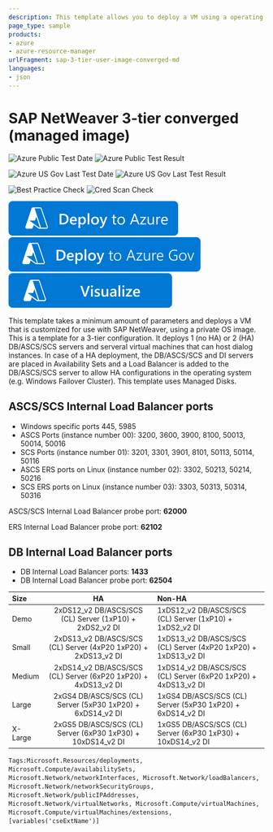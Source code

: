 ```yaml
---
description: This template allows you to deploy a VM using a operating system that is supported by SAP.
page_type: sample
products:
- azure
- azure-resource-manager
urlFragment: sap-3-tier-user-image-converged-md
languages:
- json
---
```

# SAP NetWeaver 3-tier converged (managed image)

![Azure Public Test Date](https://azurequickstartsservice.blob.core.windows.net/badges/application-workloads/sap/sap-3-tier-user-image-converged-md/PublicLastTestDate.svg)
![Azure Public Test Result](https://azurequickstartsservice.blob.core.windows.net/badges/application-workloads/sap/sap-3-tier-user-image-converged-md/PublicDeployment.svg)

![Azure US Gov Last Test Date](https://azurequickstartsservice.blob.core.windows.net/badges/application-workloads/sap/sap-3-tier-user-image-converged-md/FairfaxLastTestDate.svg)
![Azure US Gov Last Test Result](https://azurequickstartsservice.blob.core.windows.net/badges/application-workloads/sap/sap-3-tier-user-image-converged-md/FairfaxDeployment.svg)

![Best Practice Check](https://azurequickstartsservice.blob.core.windows.net/badges/application-workloads/sap/sap-3-tier-user-image-converged-md/BestPracticeResult.svg)
![Cred Scan Check](https://azurequickstartsservice.blob.core.windows.net/badges/application-workloads/sap/sap-3-tier-user-image-converged-md/CredScanResult.svg)

[![Deploy To Azure](https://raw.githubusercontent.com/Azure/azure-quickstart-templates/master/1-CONTRIBUTION-GUIDE/images/deploytoazure.svg?sanitize=true)](https://portal.azure.com/#create/Microsoft.Template/uri/https%3A%2F%2Fraw.githubusercontent.com%2FAzure%2Fazure-quickstart-templates%2Fmaster%2Fapplication-workloads%2Fsap%2Fsap-3-tier-user-image-converged-md%2Fazuredeploy.json)
[![Deploy To Azure US Gov](https://raw.githubusercontent.com/Azure/azure-quickstart-templates/master/1-CONTRIBUTION-GUIDE/images/deploytoazuregov.svg?sanitize=true)](https://portal.azure.us/#create/Microsoft.Template/uri/https%3A%2F%2Fraw.githubusercontent.com%2FAzure%2Fazure-quickstart-templates%2Fmaster%2Fapplication-workloads%2Fsap%2Fsap-3-tier-user-image-converged-md%2Fazuredeploy.json)
[![Visualize](https://raw.githubusercontent.com/Azure/azure-quickstart-templates/master/1-CONTRIBUTION-GUIDE/images/visualizebutton.svg?sanitize=true)](http://armviz.io/#/?load=https%3A%2F%2Fraw.githubusercontent.com%2FAzure%2Fazure-quickstart-templates%2Fmaster%2Fapplication-workloads%2Fsap%2Fsap-3-tier-user-image-converged-md%2Fazuredeploy.json)

This template takes a minimum amount of parameters and deploys a VM that is customized for use with SAP NetWeaver, using a private OS image. This is a template for a 3-tier configuration. It deploys 1 (no HA) or 2 (HA) DB/ASCS/SCS servers and serveral virtual machines that can host dialog instances. In case of a HA deployment, the DB/ASCS/SCS and DI servers are placed in Availability Sets and a Load Balancer is added to the DB/ASCS/SCS server to allow HA configurations in the operating system (e.g. Windows Failover Cluster).
This template uses Managed Disks.

## ASCS/SCS Internal Load Balancer ports

* Windows specific ports 445, 5985
* ASCS Ports (instance number 00): 3200, 3600, 3900,  8100, 50013, 50014, 50016
* SCS Ports (instance number 01): 3201, 3301, 3901, 8101, 50113, 50114, 50116
* ASCS ERS ports on Linux (instance number 02): 3302, 50213, 50214, 50216
* SCS ERS ports on Linux (instance number 03): 3303, 50313, 50314, 50316

ASCS/SCS Internal Load Balancer probe port: **62000**

ERS Internal Load Balancer probe port: **62102**

## DB Internal Load Balancer ports

* DB Internal Load Balancer ports: **1433**
* DB Internal Load Balancer probe port: **62504**

| Size | HA | Non-HA |
| :------------- | :----------: | :------------- |
| Demo | 2xDS12_v2 DB/ASCS/SCS (CL) Server (1xP10) + 2xDS2_v2 DI | 1xDS12_v2 DB/ASCS/SCS (CL) Server (1xP10) + 1xDS2_v2 DI |
| Small | 2xDS13_v2 DB/ASCS/SCS (CL) Server (4xP20 1xP20) + 2xDS13_v2 DI | 1xDS13_v2 DB/ASCS/SCS (CL) Server (4xP20 1xP20) + 1xDS13_v2 DI |
| Medium | 2xDS14_v2 DB/ASCS/SCS (CL) Server (6xP20 1xP20) + 4xDS13_v2 DI | 1xDS14_v2 DB/ASCS/SCS (CL) Server (6xP20 1xP20) + 4xDS13_v2 DI |
| Large | 2xGS4 DB/ASCS/SCS (CL) Server (5xP30 1xP20) + 6xDS14_v2 DI | 1xGS4 DB/ASCS/SCS (CL) Server (5xP30 1xP20) + 6xDS14_v2 DI |
| X-Large | 2xGS5 DB/ASCS/SCS (CL) Server (6xP30 1xP30) + 10xDS14_v2 DI | 1xGS5 DB/ASCS/SCS (CL) Server (6xP30 1xP30) + 10xDS14_v2 DI |

`Tags:Microsoft.Resources/deployments, Microsoft.Compute/availabilitySets, Microsoft.Network/networkInterfaces, Microsoft.Network/loadBalancers, Microsoft.Network/networkSecurityGroups, Microsoft.Network/publicIPAddresses, Microsoft.Network/virtualNetworks, Microsoft.Compute/virtualMachines, Microsoft.Compute/virtualMachines/extensions, [variables('cseExtName')]`
